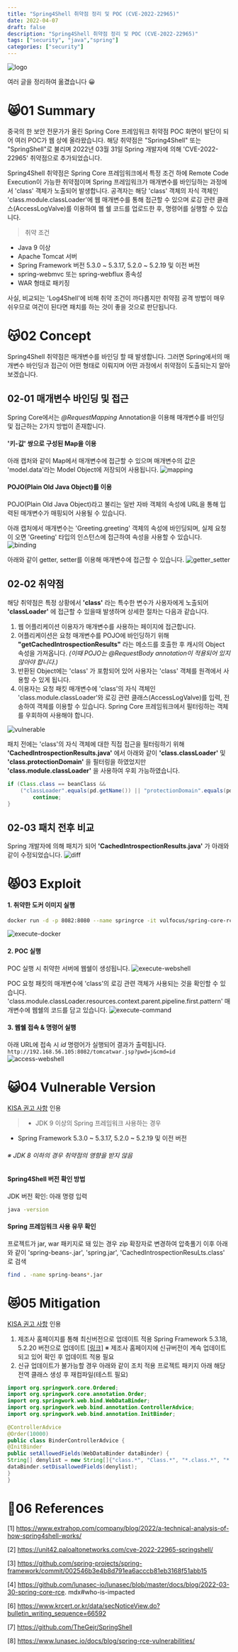 ```yaml
---
title: "Spring4Shell 취약점 정리 및 POC (CVE-2022-22965)"
date: 2022-04-07
draft: false
description: "Spring4Shell 취약점 정리 및 POC (CVE-2022-22965)"
tags: ["security", "java","spring"]
categories: ["security"]
---
```

![logo](featured.png)
 
 여러 글을 정리하여 옮겼습니다 😀

# 😸01 Summary
중국의 한 보안 전문가가 올린 Spring Core 프레임워크 취약점 POC 화면이 발단이 되어 여러 POC가 웹 상에 올라왔습니다. 해당 취약점은 "Spring4Shell" 또는 "SpringShell"로 불리며 2022년 03월 31일 Spring 개발자에 의해 'CVE-2022-22965' 취약점으로 추가되었습니다.

Spring4Shell 취약점은 Spring Core 프레임워크에서 특정 조건 하에 Remote Code Execution이 가능한 취약점이며 Spring 프레임워크가 매개변수를 바인딩하는 과정에서 'class' 객체가 노출되어 발생합니다. 
공격자는 해당 'class' 객체의 자식 객체인 'class.module.classLoader'에 웹 매개변수를 통해 접근할 수 있으며 로깅 관련 클래스(AccessLogValve)를 이용하여 웹 쉘 코드를 업로드한 후, 명령어를 실행할 수 있습니다.

> 취약 조건
- Java 9 이상
- Apache Tomcat 서버
- Spring Framework 버전 5.3.0 ~ 5.3.17, 5.2.0 ~ 5.2.19 및 이전 버전
- spring-webmvc 또는 spring-webflux 종속성
- WAR 형태로 패키징

사실, 비교되는 'Log4Shell'에 비해 취약 조건이 까다롭지만 취약점 공격 방법이 매우 쉬우므로 여건이 된다면 패치를 하는 것이 좋을 것으로 판단됩니다.

# 😽02 Concept
Spring4Shell 취약점은 매개변수를 바인딩 할 때 발생합니다. 그러면 Spring에서의 매개변수 바인딩과 접근이 어떤 형태로 이뤄지며 어떤 과정에서 취약점이 도출되는지 알아보겠습니다.
## 02-01 매개변수 바인딩 및 접근
Spring Core에서는 _@RequestMapping_ Annotation을 이용해 매개변수를 바인딩 및 접근하는 2가지 방법이 존재합니다.

#### '키-값' 쌍으로 구성된 Map을 이용
아래 캡처와 같이 Map에서 매개변수에 접근할 수 있으며 매개변수의 값은 'model.data'라는 Model Object에 저장되어 사용됩니다.
![mapping](2.png)

#### POJO(Plain Old Java Object)를 이용
POJO(Plain Old Java Object)라고 불리는 일반 자바 객체의 속성에 URL을 통해 입력된 매개변수가 매핑되어 사용될 수 있습니다.

아래 캡처에서 매개변수는 'Greeting.greeting' 객체의 속성에 바인딩되며, 실제 요청이 오면 'Greeting' 타입의 인스턴스에 접근하여 속성을 사용할 수 있습니다.
![binding](3.png)

아래와 같이 getter, setter를 이용해 매개변수에 접근할 수 있습니다.
![getter_setter](4.png)


## 02-02 취약점
해당 취약점은 특정 상황에서 **'class'** 라는 특수한 변수가 사용자에게 노출되어 **'classLoader'** 에 접근할 수 있을때 발생하며 상세한 절차는 다음과 같습니다.

1. 웹 어플리케이션 이용자가 매개변수를 사용하는 페이지에 접근합니다.
2. 어플리케이션은 요청 매개변수를 POJO에 바인딩하기 위해 **"getCachedIntrospectionResults"** 라는 메소드를 호출한 후 캐시의 Object 속성을 가져옵니다. _(이때 POJO는 @RequestBody annotation이 적용되어 있지 않아야 합니다.)_
3. 반환된 Object에는 'class' 가 포함되어 있어 사용자는 'class' 객체를 원격에서 사용할 수 있게 됩니다.
4. 이용자는 요청 패킷 매개변수에 'class'의 자식 객체인 'class.module.classLoader'와 로깅 관련 클래스(AccessLogValve)를 입력, 전송하여 객체를 이용할 수 있습니다. Spring Core 프레임워크에서 필터링하는 객체를 우회하여 사용해야 합니다.

![vulnerable](5.png)

패치 전에는 'class'의 자식 객체에 대한 직접 접근을 필터링하기 위해 **'CachedIntrospectionResults.java'** 에서 아래와 같이 **'class.classLoader'** 및 **'class.protectionDomain'** 을 필터링을 하였었지만 **'class.module.classLoader'** 을 사용하여 우회 가능하였습니다.
```java
if (Class.class == beanClass &&
    ("classLoader".equals(pd.getName()) || "protectionDomain".equals(pd.getName()))) {
        continue;
}
```
## 02-03 패치 전후 비교
Spring 개발자에 의해 패치가 되어 **'CachedIntrospectionResults.java'** 가 아래와 같이 수정되었습니다.
![diff](6.png)

# 😾03 Exploit
#### 1. 취약한 도커 이미지 실행
```bash
docker run -d -p 8082:8080 --name springrce -it vulfocus/spring-core-rce-2022-03-29
```
![execute-docker](7.png)

#### 2. POC 실행
POC 실행 시 취약한 서버에 웹쉘이 생성됩니다.
![execute-webshell](8.png)

POC 요청 패킷의 매개변수에 'class'의 로깅 관련 객체가 사용되는 것을 확인할 수 있습니다.
'class.module.classLoader.resources.context.parent.pipeline.first.pattern' 매개변수에 웹쉘의 코드를 담고 있습니다.
![execute-command](9.png)
#### 3. 웹쉘 접속 & 명령어 실행
아래 URL에 접속 시 _id_ 명령어가 실행되어 결과가 출력됩니다.
```http://192.168.56.105:8082/tomcatwar.jsp?pwd=j&cmd=id```
![access-webshell](10.png)
# 😺04 Vulnerable Version
[KISA 권고 사항](https://www.krcert.or.kr/data/secNoticeView.do?bulletin_writing_sequence=66592) 인용
> - JDK 9 이상의 Spring 프레임워크 사용하는 경우
- Spring Framework 5.3.0 ~ 5.3.17, 5.2.0 ~ 5.2.19 및 이전 버전
###### ※ JDK 8 이하의 경우 취약점의 영향을 받지 않음

#### Spring4Shell 버전 확인 방법
JDK 버전 확인: 아래 명령 입력
```bash
java -version
```
#### Spring 프레임워크 사용 유무 확인
프로젝트가 jar, war 패키지로 돼 있는 경우 zip 확장자로 변경하여 압축풀기
이후 아래와 같이 'spring-beans-.jar', 'spring.jar', 'CachedIntrospectionResuLts.class' 로 검색
```bash
find . -name spring-beans*.jar
```
# 😻05 Mitigation
[KISA 권고 사항](https://www.krcert.or.kr/data/secNoticeView.do?bulletin_writing_sequence=66592) 인용

1. 제조사 홈페이지를 통해 최신버전으로 업데이트 적용
Spring Framework 5.3.18, 5.2.20 버전으로 업데이트 [[링크]](https://spring.io/blog/2022/03/31/spring-framework-rce-early-announcement)
※ 제조사 홈페이지에 신규버전이 계속 업데이트되고 있어 확인 후 업데이트 적용 필요
2.  신규 업데이트가 불가능할 경우 아래와 같이 조치 적용
프로젝트 패키지 아래 해당 전역 클래스 생성 후 재컴파일(테스트 필요)
```java
import org.springwork.core.Ordered;
import org.springwork.core.annotation.Order;
import org.springwork.web.bind.WebDataBinder;
import org.springwork.web.bind.annotation.ControllerAdvice;
import org.springwork.web.bind.annotation.InitBinder;
 
@ControllerAdvice
@Order(10000)
public class BinderControllerAdvice {
@InitBinder
public setAllowedFields(WebDataBinder dataBinder) {
String[] denylist = new String[]{"class.*", "Class.*", "*.class.*", "*.Class.*"};
dataBinder.setDisallowedFields(denylist);
}
}
```


# 📖06 References
[1] https://www.extrahop.com/company/blog/2022/a-technical-analysis-of-how-spring4shell-works/

[2] https://unit42.paloaltonetworks.com/cve-2022-22965-springshell/

[3] https://github.com/spring-projects/spring-framework/commit/002546b3e4b8d791ea6acccb81eb3168f51abb15

[4] https://github.com/lunasec-io/lunasec/blob/master/docs/blog/2022-03-30-spring-core-rce.
mdx#who-is-impacted

[6] https://www.krcert.or.kr/data/secNoticeView.do?bulletin_writing_sequence=66592

[7] https://github.com/TheGejr/SpringShell

[8] https://www.lunasec.io/docs/blog/spring-rce-vulnerabilities/